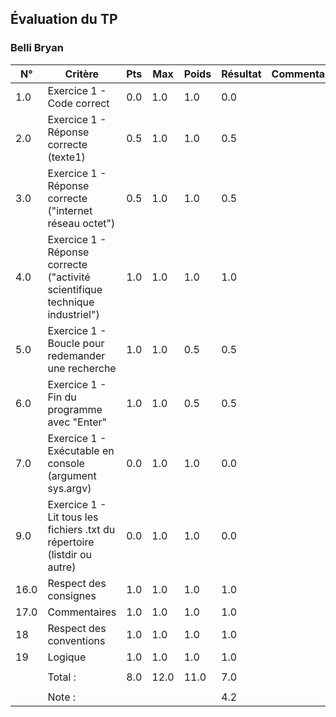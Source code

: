 ## Évaluation du TP ### Belli Bryan| N° | Critère | Pts | Max | Poids | Résultat | Commentaires ||----|---------|--------|-----|------|-------|--------------|| 1.0 | Exercice 1 - Code correct | 0.0 | 1.0 | 1.0 | 0.0 |  | | 2.0 | Exercice 1 - Réponse correcte (texte1) | 0.5 | 1.0 | 1.0 | 0.5 |  | | 3.0 | Exercice 1 - Réponse correcte ("internet réseau octet") | 0.5 | 1.0 | 1.0 | 0.5 |  | | 4.0 | Exercice 1 - Réponse correcte ("activité scientifique technique industriel") | 1.0 | 1.0 | 1.0 | 1.0 |  | | 5.0 | Exercice 1 - Boucle pour redemander une recherche | 1.0 | 1.0 | 0.5 | 0.5 |  | | 6.0 | Exercice 1 - Fin du programme avec "Enter" | 1.0 | 1.0 | 0.5 | 0.5 |  | | 7.0 | Exercice 1 - Exécutable en console (argument sys.argv) | 0.0 | 1.0 | 1.0 | 0.0 |  | | 9.0 | Exercice 1 - Lit tous les fichiers .txt du répertoire (listdir ou autre) | 0.0 | 1.0 | 1.0 | 0.0 |  | | 16.0 | Respect des consignes | 1.0 | 1.0 | 1.0 | 1.0 |  | | 17.0 | Commentaires | 1.0 | 1.0 | 1.0 | 1.0 |  | | 18 | Respect des conventions | 1.0 | 1.0 | 1.0 | 1.0 |  | | 19 | Logique | 1.0 | 1.0 | 1.0 | 1.0 |  | |  |  |  |  |  |  |  | |  | Total : | 8.0 | 12.0 | 11.0 | 7.0 |  | |  |  |  |  |  |  |  | |  | Note : |  |  |  | 4.2 |  | 